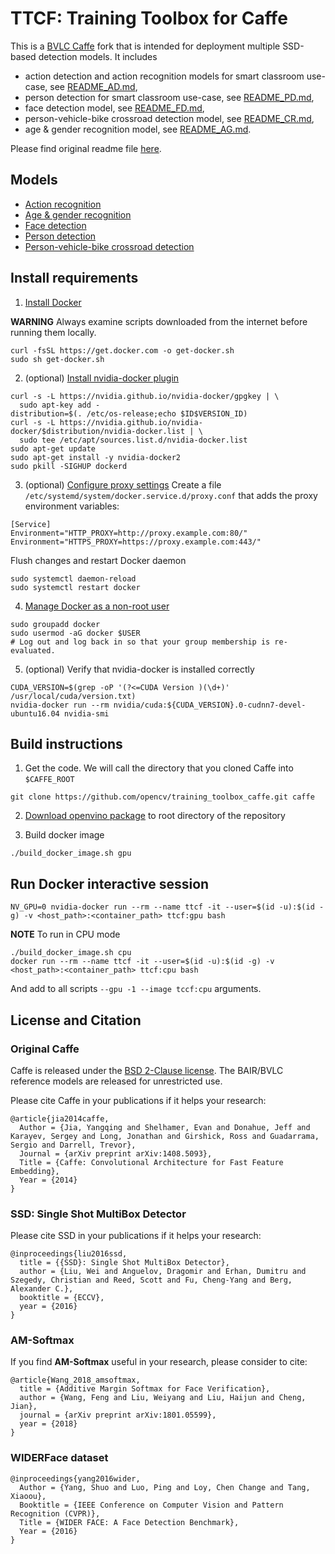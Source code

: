 
# TTCF: Training Toolbox for Caffe

This is a [BVLC Caffe](https://github.com/BVLC/caffe) fork that is intended for deployment multiple SSD-based detection models. It includes
- action detection and action recognition models for smart classroom use-case, see [README_AD.md](README_AD.md),
- person detection for smart classroom use-case, see [README_PD.md](README_PD.md),
- face detection model, see [README_FD.md](README_FD.md),
- person-vehicle-bike crossroad detection model, see [README_CR.md](README_CR.md),
- age & gender recognition model, see [README_AG.md](README_AG.md).

Please find original readme file [here](README_BVLC.md).


## Models
* [Action recognition](./README_AD.md)
* [Age & gender recognition](./README_AG.md)
* [Face detection](./README_FD.md)
* [Person detection](./README_PD.md)
* [Person-vehicle-bike crossroad detection](./README_CR.md)


## Install requirements
1. [Install Docker](https://docs.docker.com/install/linux/docker-ce/ubuntu/)

**WARNING** Always examine scripts downloaded from the internet before running them locally.
```Shell
curl -fsSL https://get.docker.com -o get-docker.sh
sudo sh get-docker.sh
```

2. (optional) [Install nvidia-docker plugin](https://github.com/nvidia/nvidia-docker/wiki/Installation-(version-2.0))
```Shell
curl -s -L https://nvidia.github.io/nvidia-docker/gpgkey | \
  sudo apt-key add -
distribution=$(. /etc/os-release;echo $ID$VERSION_ID)
curl -s -L https://nvidia.github.io/nvidia-docker/$distribution/nvidia-docker.list | \
  sudo tee /etc/apt/sources.list.d/nvidia-docker.list
sudo apt-get update
sudo apt-get install -y nvidia-docker2
sudo pkill -SIGHUP dockerd
```

3. (optional) [Configure proxy settings](https://docs.docker.com/config/daemon/systemd/#httphttps-proxy)
Create a file `/etc/systemd/system/docker.service.d/proxy.conf` that adds the proxy environment variables:
```
[Service]
Environment="HTTP_PROXY=http://proxy.example.com:80/"
Environment="HTTPS_PROXY=https://proxy.example.com:443/"
```

Flush changes and restart Docker daemon
```
sudo systemctl daemon-reload
sudo systemctl restart docker
```


4. [Manage Docker as a non-root user]( https://docs.docker.com/engine/installation/linux/linux-postinstall/#manage-docker-as-a-non-root-user)
```Shell
sudo groupadd docker
sudo usermod -aG docker $USER
# Log out and log back in so that your group membership is re-evaluated.
```

5. (optional) Verify that nvidia-docker is installed correctly
```Shell
CUDA_VERSION=$(grep -oP '(?<=CUDA Version )(\d+)' /usr/local/cuda/version.txt)
nvidia-docker run --rm nvidia/cuda:${CUDA_VERSION}.0-cudnn7-devel-ubuntu16.04 nvidia-smi
```

## Build instructions
1. Get the code. We will call the directory that you cloned Caffe into `$CAFFE_ROOT`
```Shell
git clone https://github.com/opencv/training_toolbox_caffe.git caffe
```

2. [Download openvino package](https://software.intel.com/en-us/openvino-toolkit) to root directory of the repository

3. Build docker image
```Shell
./build_docker_image.sh gpu
```

## Run Docker interactive session
```
NV_GPU=0 nvidia-docker run --rm --name ttcf -it --user=$(id -u):$(id -g) -v <host_path>:<container_path> ttcf:gpu bash
```

**NOTE** To run in CPU mode
```
./build_docker_image.sh cpu
docker run --rm --name ttcf -it --user=$(id -u):$(id -g) -v <host_path>:<container_path> ttcf:cpu bash
```
And add to all scripts `--gpu -1 --image tccf:cpu` arguments.


## License and Citation

### Original Caffe
Caffe is released under the [BSD 2-Clause license](https://github.com/BVLC/caffe/blob/master/LICENSE).
The BAIR/BVLC reference models are released for unrestricted use.

Please cite Caffe in your publications if it helps your research:

    @article{jia2014caffe,
      Author = {Jia, Yangqing and Shelhamer, Evan and Donahue, Jeff and Karayev, Sergey and Long, Jonathan and Girshick, Ross and Guadarrama, Sergio and Darrell, Trevor},
      Journal = {arXiv preprint arXiv:1408.5093},
      Title = {Caffe: Convolutional Architecture for Fast Feature Embedding},
      Year = {2014}
    }

### SSD: Single Shot MultiBox Detector
Please cite SSD in your publications if it helps your research:

    @inproceedings{liu2016ssd,
      title = {{SSD}: Single Shot MultiBox Detector},
      author = {Liu, Wei and Anguelov, Dragomir and Erhan, Dumitru and Szegedy, Christian and Reed, Scott and Fu, Cheng-Yang and Berg, Alexander C.},
      booktitle = {ECCV},
      year = {2016}
    }

### AM-Softmax
If you find **AM-Softmax** useful in your research, please consider to cite:

    @article{Wang_2018_amsoftmax,
      title = {Additive Margin Softmax for Face Verification},
      author = {Wang, Feng and Liu, Weiyang and Liu, Haijun and Cheng, Jian},
      journal = {arXiv preprint arXiv:1801.05599},
      year = {2018}
    }

### WIDERFace dataset

    @inproceedings{yang2016wider,
      Author = {Yang, Shuo and Luo, Ping and Loy, Chen Change and Tang, Xiaoou},
      Booktitle = {IEEE Conference on Computer Vision and Pattern Recognition (CVPR)},
      Title = {WIDER FACE: A Face Detection Benchmark},
      Year = {2016}
    }

